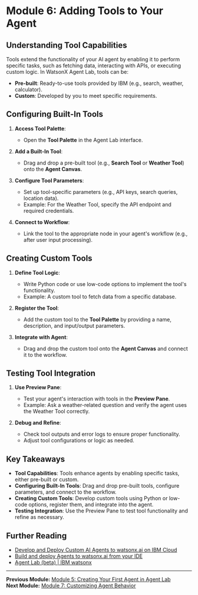 # Module 6: Adding Tools to Your Agent

## Understanding Tool Capabilities

Tools extend the functionality of your AI agent by enabling it to perform specific tasks, such as fetching data, interacting with APIs, or executing custom logic. In WatsonX Agent Lab, tools can be:

- **Pre-built**: Ready-to-use tools provided by IBM (e.g., search, weather, calculator).
- **Custom**: Developed by you to meet specific requirements.

## Configuring Built-In Tools

1. **Access Tool Palette**:
   - Open the **Tool Palette** in the Agent Lab interface.

2. **Add a Built-In Tool**:
   - Drag and drop a pre-built tool (e.g., **Search Tool** or **Weather Tool**) onto the **Agent Canvas**.

3. **Configure Tool Parameters**:
   - Set up tool-specific parameters (e.g., API keys, search queries, location data).
   - Example: For the Weather Tool, specify the API endpoint and required credentials.

4. **Connect to Workflow**:
   - Link the tool to the appropriate node in your agent's workflow (e.g., after user input processing).

## Creating Custom Tools

1. **Define Tool Logic**:
   - Write Python code or use low-code options to implement the tool's functionality.
   - Example: A custom tool to fetch data from a specific database.

2. **Register the Tool**:
   - Add the custom tool to the **Tool Palette** by providing a name, description, and input/output parameters.

3. **Integrate with Agent**:
   - Drag and drop the custom tool onto the **Agent Canvas** and connect it to the workflow.

## Testing Tool Integration

1. **Use Preview Pane**:
   - Test your agent's interaction with tools in the **Preview Pane**.
   - Example: Ask a weather-related question and verify the agent uses the Weather Tool correctly.

2. **Debug and Refine**:
   - Check tool outputs and error logs to ensure proper functionality.
   - Adjust tool configurations or logic as needed.

## Key Takeaways

- **Tool Capabilities**: Tools enhance agents by enabling specific tasks, either pre-built or custom.
- **Configuring Built-In Tools**: Drag and drop pre-built tools, configure parameters, and connect to the workflow.
- **Creating Custom Tools**: Develop custom tools using Python or low-code options, register them, and integrate into the agent.
- **Testing Integration**: Use the Preview Pane to test tool functionality and refine as necessary.

## Further Reading

- [Develop and Deploy Custom AI Agents to watsonx.ai on IBM Cloud](https://suedbroecker.net/2025/02/25/develop-and-deploy-custom-ai-agents-to-watsonx-ai-on-ibm-cloud/)
- [Build and deploy Agents to watsonx.ai from your IDE](https://www.ibm.com/new/announcements/build-and-deploy-agents-to-watsonx-ai-from-your-ide)
- [Agent Lab (beta) | IBM watsonx](https://dataplatform.cloud.ibm.com/docs/content/wsj/analyze-data/fm-agent-lab.html?context=wx&pos=2)

---

**Previous Module:** [Module 5: Creating Your First Agent in Agent Lab](https://github.com/Jewelzufo/Ibm-agent-lab/blob/8f55ea5328fc42340c0a57cadc14ec47a164d172/Module5.md)  
**Next Module:** [Module 7: Customizing Agent Behavior](https://github.com/Jewelzufo/Ibm-agent-lab/blob/8f55ea5328fc42340c0a57cadc14ec47a164d172/Module7.md)
